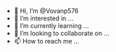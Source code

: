 - 👋 Hi, I’m @Vovanp576
- 👀 I’m interested in ...
- 🌱 I’m currently learning ...
- 💞️ I’m looking to collaborate on ...
- 📫 How to reach me ...


<!---
Vovanp576/Vovanp576 is a ✨ special ✨ repository because its `README.md` (this file) appears on your GitHub profile.
You can click the Preview link to take a look at your changes.
--->


